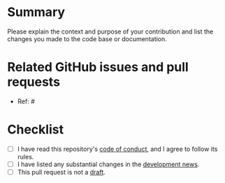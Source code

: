 # Summary

Please explain the context and purpose of your contribution and list the changes you made to the code base or documentation.

# Related GitHub issues and pull requests

- Ref: #

# Checklist

- [ ] I have read this repository's [code of conduct](https://github.com/ropensci/drake-manual/blob/master/CONDUCT.md), and I agree to follow its rules.
- [ ] I have listed any substantial changes in the [development news](https://github.com/ropenscilabs/drake-manual/blob/master/NEWS.md).
- [ ] This pull request is not a [draft](https://github.blog/2019-02-14-introducing-draft-pull-requests).
